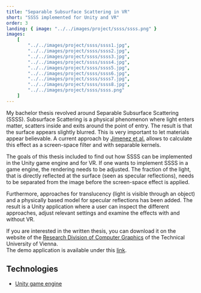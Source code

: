 ```yaml
---
title: "Separable Subsurface Scattering in VR"
short: "SSSS implemented for Unity and VR"
order: 3
landing: { image: "../../images/project/ssss/ssss.png" }
images:
    [
        "../../images/project/ssss/ssss1.jpg",
        "../../images/project/ssss/ssss2.jpg",
        "../../images/project/ssss/ssss3.jpg",
        "../../images/project/ssss/ssss4.jpg",
        "../../images/project/ssss/ssss5.jpg",
        "../../images/project/ssss/ssss6.jpg",
        "../../images/project/ssss/ssss7.jpg",
        "../../images/project/ssss/ssss8.jpg",
        "../../images/project/ssss/ssss.png"
    ]
---
```


My bachelor thesis revolved around Separable Subsurface Scattering (SSSS). Subsurface Scattering is a physical phenomenon where light enters matter, scatters inside and exits around the point of entry. The result is that the surface appears slightly blurred. This is very important to let materials appear believable. A current approach by [Jimenez et al.](https://users.cg.tuwien.ac.at/zsolnai/gfx/separable-subsurface-scattering-with-activision-blizzard/) allows to calculate this effect as a screen-space filter and with separable kernels.

The goals of this thesis included to find out how SSSS can be implemented in the Unity game engine and for VR. If one wants to implement SSSS in a game engine, the rendering needs to be adjusted. The fraction of the light, that is directly reflected at the surface (seen as specular reflections), needs to be separated from the image before the screen-space effect is applied.

Furthermore, approaches for translucency (light is visible through an object) and a physically based model for specular reflections has been added. The result is a Unity application where a user can inspect the different approaches, adjust relevant settings and examine the effects with and without VR.

If you are interested in the written thesis, you can download it on the website of the [Research Division of Computer Graphics](https://www.cg.tuwien.ac.at/research/publications/2018/Fischer-2018-sssvr/) of the Technical University of Vienna.  
The demo application is available under this [link](https://drive.google.com/file/d/19cWkXh19uDCIa6Mcu3qy1UeIxYlOmjJA/view?usp=sharing).

<bs-row>

<bs-col>

## Technologies

-   [Unity game engine](https://unity.com/)

</bs-col>

</bs-row>
